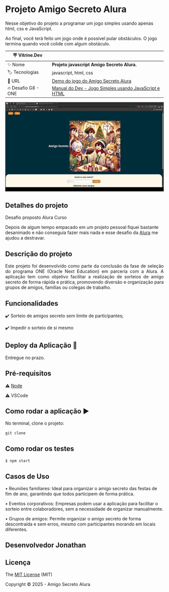 # Projeto Amigo Secreto Alura

Nesse objetivo do projeto a programar um jogo simples usando apenas html, css e JavaScript.

Ao final, você terá feito um jogo onde é possível pular obstáculos. O jogo termina quando você colide com algum obstáculo.

| :placard: Vitrine.Dev |     |
| -------------  | --- |
| :sparkles: Nome        | **Projeto javascript Amigo Secreto Alura.**
| :label: Tecnologias | javascript, html, css
| :rocket: URL         | [Demo do jogo do Amigo Secreto Alura](https://jonathanmesquita.github.io/challenge-amigo-secreto/index.html)
| :fire: Desafio G8 - ONE  | [Manual do Dev - Jogo Simples usando JavaScript e HTML]([https://www.youtube.com/watch?v=r9buAwVBDhA](https://cursos.alura.com.br/formacao-desenvolvimento-pessoal-grupo8-one))

<!-- Inserir imagem com a #vitrinedev ao final do link -->
![](https://github.com/jonathanmesquita/challenge-amigo-secreto/blob/d0d3203272bd92206c6ae6f19fadb7ef1f741d59/assets/gif_Amigo%20Secreto%20Alura.gif#vitrinedev)

## Detalhes do projeto

Desafio proposto Alura Curso 

Depois de algum tempo empacado em um projeto pessoal fiquei bastante desanimado e não conseguia fazer mais nada e esse desafio da [Alura](https://www.alura.com.br/) me ajudou a destravar.



## Descrição do projeto 

<p align="justify">
  Este projeto foi desenvolvido como parte da conclusão da fase de seleção do programa ONE (Oracle Next Education) em parceria com a Alura. A aplicação tem como objetivo facilitar a realização de sorteios de amigo secreto de forma rápida e prática, promovendo diversão e organização para grupos de amigos, famílias ou colegas de trabalho. 
</p>

## Funcionalidades

:heavy_check_mark: Sorteio de amigos secreto sem limite de participantes;  

:heavy_check_mark: Impedir o sorteio de si mesmo

## Deploy da Aplicação :dash:

Entregue no prazo.

## Pré-requisitos

:warning: [Node](https://nodejs.org/en/download/)

:warning: VSCode

## Como rodar a aplicação :arrow_forward:

No terminal, clone o projeto: 

```
git clone 
```


## Como rodar os testes

```
$ npm start
```

## Casos de Uso

 • Reuniões familiares: Ideal para organizar o amigo secreto das festas de fim de ano, garantindo que todos participem de forma prática.
   
 • Eventos corporativos: Empresas podem usar a aplicação para facilitar o sorteio entre colaboradores, sem a necessidade de organizar manualmente.
  
 • Grupos de amigos: Permite organizar o amigo secreto de forma descontraída e sem erros, mesmo com participantes morando em locais diferentes.

## Desenvolvedor Jonathan



## Licença 

The [MIT License]() (MIT)

Copyright :copyright: 2025 - Amigo Secreto Alura
